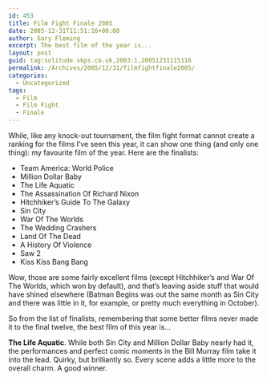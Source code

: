 ```yaml
---
id: 453
title: Film Fight Finale 2005
date: 2005-12-31T11:51:16+00:00
author: Gary Fleming
excerpt: The best film of the year is...
layout: post
guid: tag:solitude.vkps.co.uk,2003:1,20051231115116
permalink: /Archives/2005/12/31/filmfightfinale2005/
categories:
  - Uncategorized
tags:
  - Film
  - Film Fight
  - Finale
---
```

While, like any knock-out tournament, the film fight format cannot create a ranking for the films I&#8217;ve seen this year, it can show one thing (and only one thing): my favourite film of the year. Here are the finalists:

  * Team America: World Police
  * Million Dollar Baby
  * The Life Aquatic
  * The Assassination Of Richard Nixon
  * Hitchhiker&#8217;s Guide To The Galaxy
  * Sin City
  * War Of The Worlds
  * The Wedding Crashers
  * Land Of The Dead
  * A History Of Violence
  * Saw 2
  * Kiss Kiss Bang Bang

Wow, those are some fairly excellent films (except Hitchhiker&#8217;s and War Of The Worlds, which won by default), and that&#8217;s leaving aside stuff that would have shined elsewhere (Batman Begins was out the same month as Sin City and there was little in it, for example, or pretty much everything in October).

So from the list of finalists, remembering that some better films never made it to the final twelve, the best film of this year is&#8230;

**The Life Aquatic**. While both Sin City and Million Dollar Baby nearly had it, the performances and perfect comic moments in the Bill Murray film take it into the lead. Quirky, but brilliantly so. Every scene adds a little more to the overall charm. A good winner.